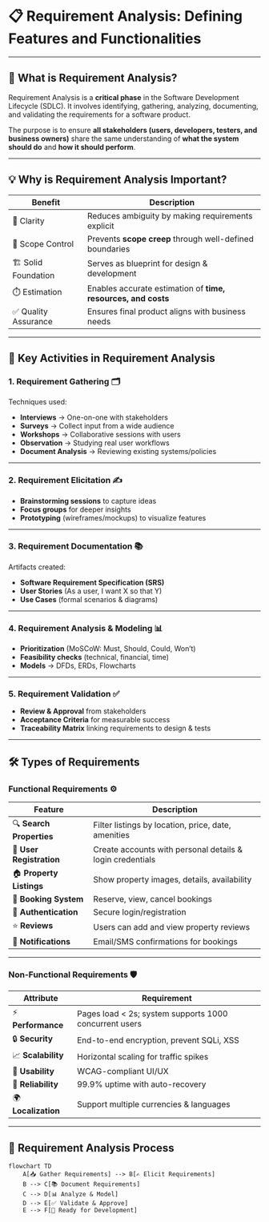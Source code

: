 # 📋 Requirement Analysis: Defining Features and Functionalities  
---

## 📌 What is Requirement Analysis?  
Requirement Analysis is a **critical phase** in the Software Development Lifecycle (SDLC). It involves identifying, gathering, analyzing, documenting, and validating the requirements for a software product.  

The purpose is to ensure **all stakeholders (users, developers, testers, and business owners)** share the same understanding of **what the system should do** and **how it should perform**.  

---

## 💡 Why is Requirement Analysis Important?  

| Benefit | Description |
|---------|-------------|
| 🎯 Clarity | Reduces ambiguity by making requirements explicit |
| 📐 Scope Control | Prevents **scope creep** through well-defined boundaries |
| 🏗️ Solid Foundation | Serves as blueprint for design & development |
| ⏱️ Estimation | Enables accurate estimation of **time, resources, and costs** |
| ✅ Quality Assurance | Ensures final product aligns with business needs |

---

## 🔑 Key Activities in Requirement Analysis  

### 1. Requirement Gathering 🗂️  
Techniques used:  
- **Interviews** → One-on-one with stakeholders  
- **Surveys** → Collect input from a wide audience  
- **Workshops** → Collaborative sessions with users  
- **Observation** → Studying real user workflows  
- **Document Analysis** → Reviewing existing systems/policies  

---

### 2. Requirement Elicitation ✍️  
- **Brainstorming sessions** to capture ideas  
- **Focus groups** for deeper insights  
- **Prototyping** (wireframes/mockups) to visualize features  

---

### 3. Requirement Documentation 📚  
Artifacts created:  
- **Software Requirement Specification (SRS)**  
- **User Stories** (As a user, I want X so that Y)  
- **Use Cases** (formal scenarios & diagrams)  

---

### 4. Requirement Analysis & Modeling 📊  
- **Prioritization** (MoSCoW: Must, Should, Could, Won’t)  
- **Feasibility checks** (technical, financial, time)  
- **Models** → DFDs, ERDs, Flowcharts  

---

### 5. Requirement Validation ✅  
- **Review & Approval** from stakeholders  
- **Acceptance Criteria** for measurable success  
- **Traceability Matrix** linking requirements to design & tests  

---

## 🛠️ Types of Requirements  

### Functional Requirements ⚙️  

| Feature | Description |
|---------|-------------|
| 🔍 **Search Properties** | Filter listings by location, price, date, amenities |
| 📝 **User Registration** | Create accounts with personal details & login credentials |
| 🏠 **Property Listings** | Show property images, details, availability |
| 📅 **Booking System** | Reserve, view, cancel bookings |
| 🔑 **Authentication** | Secure login/registration |
| ⭐ **Reviews** | Users can add and view property reviews |
| 📩 **Notifications** | Email/SMS confirmations for bookings |

---

### Non-Functional Requirements 🛡️  

| Attribute | Requirement |
|-----------|-------------|
| ⚡ **Performance** | Pages load < 2s; system supports 1000 concurrent users |
| 🔒 **Security** | End-to-end encryption, prevent SQLi, XSS |
| 📈 **Scalability** | Horizontal scaling for traffic spikes |
| 🎨 **Usability** | WCAG-compliant UI/UX |
| 🔄 **Reliability** | 99.9% uptime with auto-recovery |
| 🌍 **Localization** | Support multiple currencies & languages |

---

## 🔄 Requirement Analysis Process  

```mermaid
flowchart TD
    A[📥 Gather Requirements] --> B[✍️ Elicit Requirements]
    B --> C[📚 Document Requirements]
    C --> D[📊 Analyze & Model]
    D --> E[✅ Validate & Approve]
    E --> F[🚀 Ready for Development]
